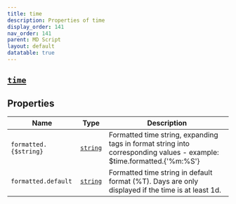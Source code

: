 ```yaml
---
title: time
description: Properties of time
display_order: 141
nav_order: 141
parent: MD Script
layout: default
datatable: true
---
```


##  [`time`](./time.html) 


## Properties

| Name | Type | Description |
|------|------|-------------|
| `formatted.{$string}` | [`string`](./string.html) | Formatted time string, expanding tags in format string into corresponding values - example: $time.formatted.{'%m:%S'} |
| `formatted.default` | [`string`](./string.html) | Formatted time string in default format (%T). Days are only displayed if the time is at least 1d. |



